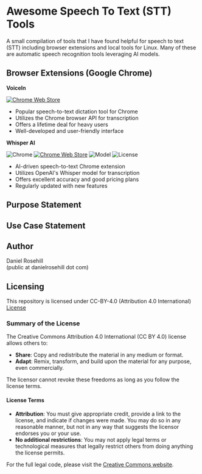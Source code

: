 # Awesome Speech To Text (STT) Tools

 A small compilation of tools that I have found helpful for speech to text (STT) including browser extensions and local tools for Linux. Many of these are automatic speech recognition tools leveraging AI models.

 ## Browser Extensions (Google Chrome)

**VoiceIn**

[![Chrome Web Store](https://img.shields.io/badge/Chrome_Web_Store-Download-brightgreen?logo=google-chrome)](https://chromewebstore.google.com/detail/voice-in-speech-to-text-d/pjnefijmagpd)

- Popular speech-to-text dictation tool for Chrome
- Utilizes the Chrome browser API for transcription
- Offers a lifetime deal for heavy users
- Well-developed and user-friendly interface


**Whisper AI**

![Chrome](https://img.shields.io/badge/Chrome-Extension-blue?logo=google-chrome)
[![Chrome Web Store](https://img.shields.io/badge/Chrome_Web_Store-Download-brightgreen?logo=google-chrome)](https://chromewebstore.google.com/detail/whisperai-ai-driven-speec/klhcnkknganbneegjihbcfjoifiomhfn?hl=en)
![Model](https://img.shields.io/badge/Model-OpenAI_Whisper-blue)
![License](https://img.shields.io/badge/License-Commercial-orange)

- AI-driven speech-to-text Chrome extension
- Utilizes OpenAI's Whisper model for transcription
- Offers excellent accuracy and good pricing plans
- Regularly updated with new features

## Purpose Statement


## Use Case Statement

## Author

Daniel Rosehill  
(public at danielrosehill dot com)

## Licensing

This repository is licensed under CC-BY-4.0 (Attribution 4.0 International) 
[License](https://creativecommons.org/licenses/by/4.0/)

### Summary of the License
The Creative Commons Attribution 4.0 International (CC BY 4.0) license allows others to:
- **Share**: Copy and redistribute the material in any medium or format.
- **Adapt**: Remix, transform, and build upon the material for any purpose, even commercially.

The licensor cannot revoke these freedoms as long as you follow the license terms.

#### License Terms
- **Attribution**: You must give appropriate credit, provide a link to the license, and indicate if changes were made. You may do so in any reasonable manner, but not in any way that suggests the licensor endorses you or your use.
- **No additional restrictions**: You may not apply legal terms or technological measures that legally restrict others from doing anything the license permits.

For the full legal code, please visit the [Creative Commons website](https://creativecommons.org/licenses/by/4.0/legalcode).